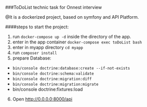 ###ToDoList technic task for Onnest interview 

@It is a dockerized project, based on symfony and API Platform.

####steps to start the project:
1. run `docker-compose up -d` inside the directory of the app.
2. enter in the app container `docker-compose exec toDoList bash`
3. enter in myapp directory `cd myapp`
4. run `composer install`
5. prepare Database:
- `bin/console doctrine:database:create --if-not-exists`
- `bin/console doctrine:schema:validate`
- `bin/console doctrine:migration:diff`
- `bin/console doctrine:migration:migrate`
- bin/console doctrine:fixtures:load
6. Open http://0.0.0.0:8000/api

